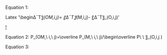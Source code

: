 Equation 1: 

Latex  '\begin∆¯T〗_(OM,i,j)= 〖∆¯T〗_(M,i,j)- 〖∆¯T〗_(O,i,j)'

[!](https://github.com/ChristinaB/pub_bandaragoda_etal_jhm/edit/master/images/Equation1.JPG)

Equation 2: P_(OM,\ i,\ j)=\overline P_(M,\ i,\ j)/\begin\overline P\ \ 〗_(O,i,j ) 

Equation 3: 
